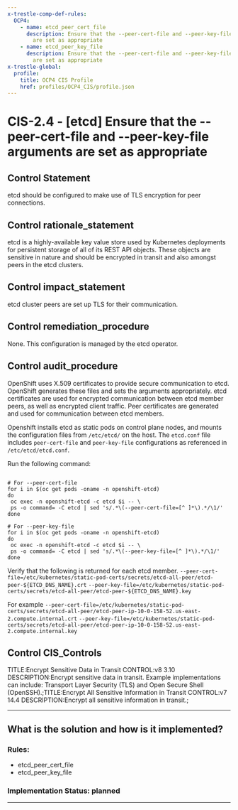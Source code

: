 ```yaml
---
x-trestle-comp-def-rules:
  OCP4:
    - name: etcd_peer_cert_file
      description: Ensure that the --peer-cert-file and --peer-key-file arguments
        are set as appropriate
    - name: etcd_peer_key_file
      description: Ensure that the --peer-cert-file and --peer-key-file arguments
        are set as appropriate
x-trestle-global:
  profile:
    title: OCP4 CIS Profile
    href: profiles/OCP4_CIS/profile.json
---
```


# CIS-2.4 - \[etcd\] Ensure that the --peer-cert-file and --peer-key-file arguments are set as appropriate

## Control Statement

etcd should be configured to make use of TLS encryption for peer connections.

## Control rationale_statement

etcd is a highly-available key value store used by Kubernetes deployments for persistent storage of all of its REST API objects. These objects are sensitive in nature and should be encrypted in transit and also amongst peers in the etcd clusters.

## Control impact_statement

etcd cluster peers are set up TLS for their communication.

## Control remediation_procedure

None. This configuration is managed by the etcd operator.

## Control audit_procedure

OpenShift uses X.509 certificates to provide secure communication to etcd. OpenShift generates these files and sets the arguments appropriately. etcd certificates are used for encrypted communication between etcd member peers, as well as encrypted client traffic. Peer certificates are generated and used for communication between etcd members.

Openshift installs etcd as static pods on control plane nodes, and mounts the configuration files from `/etc/etcd/` on the host. The `etcd.conf` file includes `peer-cert-file` and `peer-key-file` configurations as referenced in `/etc/etcd/etcd.conf`.

Run the following command:

```

# For --peer-cert-file
for i in $(oc get pods -oname -n openshift-etcd)
do
 oc exec -n openshift-etcd -c etcd $i -- \
 ps -o command= -C etcd | sed 's/.*\(--peer-cert-file=[^ ]*\).*/\1/'
done

# For --peer-key-file
for i in $(oc get pods -oname -n openshift-etcd)
do
 oc exec -n openshift-etcd -c etcd $i -- \
 ps -o command= -C etcd | sed 's/.*\(--peer-key-file=[^ ]*\).*/\1/'
done
```

Verify that the following is returned for each etcd member.
`--peer-cert-file=/etc/kubernetes/static-pod-certs/secrets/etcd-all-peer/etcd-peer-${ETCD_DNS_NAME}.crt`
`--peer-key-file=/etc/kubernetes/static-pod-certs/secrets/etcd-all-peer/etcd-peer-${ETCD_DNS_NAME}.key`

For example
`--peer-cert-file=/etc/kubernetes/static-pod-certs/secrets/etcd-all-peer/etcd-peer-ip-10-0-158-52.us-east-2.compute.internal.crt`
`--peer-key-file=/etc/kubernetes/static-pod-certs/secrets/etcd-all-peer/etcd-peer-ip-10-0-158-52.us-east-2.compute.internal.key`

## Control CIS_Controls

TITLE:Encrypt Sensitive Data in Transit CONTROL:v8 3.10 DESCRIPTION:Encrypt sensitive data in transit. Example implementations can include: Transport Layer Security (TLS) and Open Secure Shell (OpenSSH).;TITLE:Encrypt All Sensitive Information in Transit CONTROL:v7 14.4 DESCRIPTION:Encrypt all sensitive information in transit.;

______________________________________________________________________

## What is the solution and how is it implemented?

<!-- For implementation status enter one of: implemented, partial, planned, alternative, not-applicable -->

<!-- Note that the list of rules under ### Rules: is read-only and changes will not be captured after assembly to JSON -->

<!-- Add control implementation description here for control: CIS-2.4 -->

### Rules:

  - etcd_peer_cert_file
  - etcd_peer_key_file

### Implementation Status: planned

______________________________________________________________________
